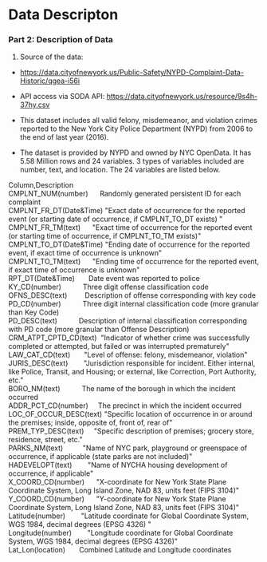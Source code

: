 Data Descripton
================

### Part 2: Description of Data

1. Source of the data:

  * https://data.cityofnewyork.us/Public-Safety/NYPD-Complaint-Data-Historic/qgea-i56i
  * API access via SODA API: https://data.cityofnewyork.us/resource/9s4h-37hy.csv
  
  * This dataset includes all valid felony, misdemeanor, and violation crimes reported to the New York City Police Department (NYPD) from 2006 to the end of last year (2016).
  
  * The dataset is provided by NYPD and owned by NYC OpenData. It has 5.58 Million rows and 24 variables. 3 types of variables included are number, text, and location. The 24 variables are listed below.
  
Column,Description  
CMPLNT_NUM(number)&nbsp;&nbsp;&nbsp;&nbsp;&nbsp;&nbsp;Randomly generated persistent ID for each complaint  
CMPLNT_FR_DT(Date&Time)&nbsp;"Exact date of occurrence for the reported event (or starting date of occurrence, if CMPLNT_TO_DT exists)  "
CMPLNT_FR_TM(text)&nbsp;&nbsp;&nbsp;&nbsp;&nbsp;&nbsp;"Exact time of occurrence for the reported event (or starting time of occurrence, if CMPLNT_TO_TM exists)"  
CMPLNT_TO_DT(Date&Time)&nbsp;"Ending date of occurrence for the reported event, if exact time of occurrence is unknown"  
CMPLNT_TO_TM(text)&nbsp;&nbsp;&nbsp;&nbsp;&nbsp;&nbsp;"Ending time of occurrence for the reported event, if exact time of occurrence is unknown"  
RPT_DT(Date&Time)&nbsp;&nbsp;&nbsp;&nbsp;&nbsp;&nbsp;&nbsp;Date event was reported to police  
KY_CD(number)&nbsp;&nbsp;&nbsp;&nbsp;&nbsp;&nbsp;&nbsp;&nbsp;&nbsp;&nbsp;&nbsp;Three digit offense classification code  
OFNS_DESC(text)&nbsp;&nbsp;&nbsp;&nbsp;&nbsp;&nbsp;&nbsp;&nbsp;&nbsp;Description of offense corresponding with key code  
PD_CD(number)&nbsp;&nbsp;&nbsp;&nbsp;&nbsp;&nbsp;&nbsp;&nbsp;&nbsp;&nbsp;&nbsp;Three digit internal classification code (more granular than Key Code)  
PD_DESC(text)&nbsp;&nbsp;&nbsp;&nbsp;&nbsp;&nbsp;&nbsp;&nbsp;&nbsp;&nbsp;&nbsp;Description of internal classification corresponding with PD code (more granular than Offense Description)  
CRM_ATPT_CPTD_CD(text)&nbsp;&nbsp;"Indicator of whether crime was successfully completed or attempted, but failed or was interrupted prematurely"  
LAW_CAT_CD(text)&nbsp;&nbsp;&nbsp;&nbsp;&nbsp;&nbsp;&nbsp;"Level of offense: felony, misdemeanor, violation"  
JURIS_DESC(text)&nbsp;&nbsp;&nbsp;&nbsp;&nbsp;&nbsp;&nbsp;&nbsp;"Jurisdiction responsible for incident. Either internal, like Police, Transit, and Housing; or external, like Correction, Port Authority, etc."  
BORO_NM(text)&nbsp;&nbsp;&nbsp;&nbsp;&nbsp;&nbsp;&nbsp;&nbsp;&nbsp;&nbsp;&nbsp;The name of the borough in which the incident occurred  
ADDR_PCT_CD(number)&nbsp;&nbsp;&nbsp;&nbsp;&nbsp;The precinct in which the incident occurred  
LOC_OF_OCCUR_DESC(text)&nbsp;"Specific location of occurrence in or around the premises; inside, opposite of, front of, rear of"  
PREM_TYP_DESC(text)&nbsp;&nbsp;&nbsp;&nbsp;&nbsp;"Specific description of premises; grocery store, residence, street, etc."  
PARKS_NM(text)&nbsp;&nbsp;&nbsp;&nbsp;&nbsp;&nbsp;&nbsp;&nbsp;&nbsp;&nbsp;"Name of NYC park, playground or greenspace of occurrence, if applicable (state parks are not included)"  
HADEVELOPT(text)&nbsp;&nbsp;&nbsp;&nbsp;&nbsp;&nbsp;&nbsp;&nbsp;"Name of NYCHA housing development of occurrence, if applicable"  
X_COORD_CD(number)&nbsp;&nbsp;&nbsp;&nbsp;&nbsp;&nbsp;"X-coordinate for New York State Plane Coordinate System, Long Island Zone, NAD 83, units feet (FIPS 3104)"  
Y_COORD_CD(number)&nbsp;&nbsp;&nbsp;&nbsp;&nbsp;&nbsp;"Y-coordinate for New York State Plane Coordinate System, Long Island Zone, NAD 83, units feet (FIPS 3104)"  
Latitude(number)&nbsp;&nbsp;&nbsp;&nbsp;&nbsp;&nbsp;&nbsp;&nbsp;"Latitude coordinate for Global Coordinate System, WGS 1984, decimal degrees (EPSG 4326) "  
Longitude(number)&nbsp;&nbsp;&nbsp;&nbsp;&nbsp;&nbsp;&nbsp;&nbsp;"Longitude coordinate for Global Coordinate System, WGS 1984, decimal degrees (EPSG 4326)"  
Lat_Lon(location)&nbsp;&nbsp;&nbsp;&nbsp;&nbsp;&nbsp;&nbsp;Combined Latitude and Longitude coordinates  
